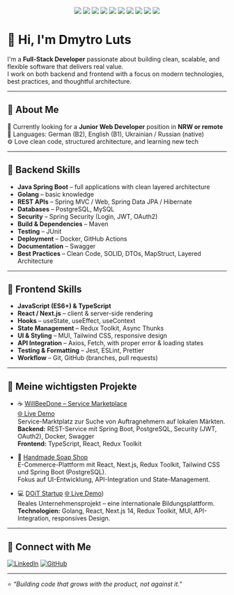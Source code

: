 <p align="center">
  <img src="https://img.shields.io/badge/Java-ED8B00?style=for-the-badge&logo=openjdk&logoColor=white" />
  <img src="https://img.shields.io/badge/Spring%20Boot-6DB33F?style=for-the-badge&logo=springboot&logoColor=white" />
  <img src="https://img.shields.io/badge/Go-00ADD8?style=for-the-badge&logo=go&logoColor=white" />
  <img src="https://img.shields.io/badge/PostgreSQL-316192?style=for-the-badge&logo=postgresql&logoColor=white" />
  <img src="https://img.shields.io/badge/MySQL-005C84?style=for-the-badge&logo=mysql&logoColor=white" />
  <img src="https://img.shields.io/badge/React-20232A?style=for-the-badge&logo=react&logoColor=61DAFB" />
  <img src="https://img.shields.io/badge/Next.js-000000?style=for-the-badge&logo=nextdotjs&logoColor=white" />
  <img src="https://img.shields.io/badge/TypeScript-007ACC?style=for-the-badge&logo=typescript&logoColor=white" />
  <img src="https://img.shields.io/badge/Tailwind%20CSS-38B2AC?style=for-the-badge&logo=tailwind-css&logoColor=white" />
  <img src="https://img.shields.io/badge/MUI-007FFF?style=for-the-badge&logo=mui&logoColor=white" />
</p>

# 👋 Hi, I'm Dmytro Luts

I'm a **Full-Stack Developer** passionate about building clean, scalable, and flexible software that delivers real value.  
I work on both backend and frontend with a focus on modern technologies, best practices, and thoughtful architecture.

---

## 🧠 About Me

💼 Currently looking for a **Junior Web Developer** position in **NRW or remote**  
💬 Languages: German (B2), English (B1), Ukrainian / Russian (native)  
⚙️ Love clean code, structured architecture, and learning new tech

---

## 🔧 Backend Skills

- **Java Spring Boot** – full applications with clean layered architecture  
- **Golang** – basic knowledge  
- **REST APIs** – Spring MVC / Web, Spring Data JPA / Hibernate  
- **Databases** – PostgreSQL, MySQL  
- **Security** – Spring Security (Login, JWT, OAuth2)  
- **Build & Dependencies** – Maven  
- **Testing** – JUnit  
- **Deployment** – Docker, GitHub Actions  
- **Documentation** – Swagger  
- **Best Practices** – Clean Code, SOLID, DTOs, MapStruct, Layered Architecture  

---

## 🎨 Frontend Skills

- **JavaScript (ES6+) & TypeScript**  
- **React / Next.js** – client & server-side rendering  
- **Hooks** – useState, useEffect, useContext  
- **State Management** – Redux Toolkit, Async Thunks  
- **UI & Styling** – MUI, Tailwind CSS, responsive design  
- **API Integration** – Axios, Fetch, with proper error & loading states  
- **Testing & Formatting** – Jest, ESLint, Prettier  
- **Workflow** – Git, GitHub (branches, pull requests)

---

## 🚀 Meine wichtigsten Projekte

- ☕ [WillBeeDone – Service Marketplace](https://github.com/orgs/WillBeeDone/repositories)  
  [🌐 Live Demo](https://willbeedone.up.railway.app/)  
  Service-Marktplatz zur Suche von Auftragnehmern auf lokalen Märkten.  
  **Backend:** REST-Service mit Spring Boot, PostgreSQL, Security (JWT, OAuth2), Docker, Swagger  
  **Frontend:** TypeScript, React, Redux Toolkit

- 🧼 [Handmade Soap Shop](https://github.com/Seifenarts)  
  E-Commerce-Plattform mit React, Next.js, Redux Toolkit, Tailwind CSS und Spring Boot (PostgreSQL).  
  Fokus auf UI-Entwicklung, API-Integration und State-Management.

- 💻 [DOiT Startup](https://github.com/LutsDM/DOiT)
  [🌐 Live Demo](https://d-oi-t.vercel.app/))  
  Reales Unternehmensprojekt – eine internationale Bildungsplattform.  
  **Technologien:** Golang, React, Next.js 14, Redux Toolkit, MUI, API-Integration, responsives Design.

  





---

## 💬 Connect with Me

[![LinkedIn](https://img.shields.io/badge/LinkedIn-Dmytro%20Luts-blue?style=for-the-badge&logo=linkedin)](https://linkedin.com/)
[![GitHub](https://img.shields.io/badge/GitHub-LutsDM-black?style=for-the-badge&logo=github)](https://github.com/LutsDM)

---

⭐ _“Building code that grows with the product, not against it.”_

